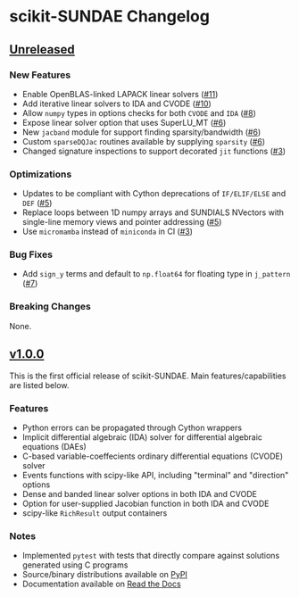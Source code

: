 # scikit-SUNDAE Changelog

## [Unreleased](https://github.com/NREL/scikit-sundae/)

### New Features
- Enable OpenBLAS-linked LAPACK linear solvers ([#11](https://github.com/NREL/scikit-sundae/pull/11))
- Add iterative linear solvers to IDA and CVODE ([#10](https://github.com/NREL/scikit-sundae/pull/10))
- Allow `numpy` types in options checks for both `CVODE` and `IDA` ([#8](https://github.com/NREL/scikit-sundae/pull/8))
- Expose linear solver option that uses SuperLU_MT ([#6](https://github.com/NREL/scikit-sundae/pull/6))
- New `jacband` module for support finding sparsity/bandwidth ([#6](https://github.com/NREL/scikit-sundae/pull/6))
- Custom `sparseDQJac` routines available by supplying `sparsity` ([#6](https://github.com/NREL/scikit-sundae/pull/6))
- Changed signature inspections to support decorated `jit` functions ([#3](https://github.com/NREL/scikit-sundae/pull/3))

### Optimizations
- Updates to be compliant with Cython deprecations of `IF/ELIF/ELSE` and `DEF` ([#5](https://github.com/NREL/scikit-sundae/pull/5))
- Replace loops between 1D numpy arrays and SUNDIALS NVectors with single-line memory views and pointer addressing ([#5](https://github.com/NREL/scikit-sundae/pull/5))
- Use `micromamba` instead of `miniconda` in CI ([#3](https://github.com/NREL/scikit-sundae/pull/3))

### Bug Fixes
- Add `sign_y` terms and default to `np.float64` for floating type in `j_pattern` ([#7](https://github.com/NREL/scikit-sundae/pull/7))

### Breaking Changes
None.

## [v1.0.0](https://github.com/NREL/scikit-sundae/tree/v1.0.0)
This is the first official release of scikit-SUNDAE. Main features/capabilities are listed below.

### Features
- Python errors can be propagated through Cython wrappers
- Implicit differential algebraic (IDA) solver for differential algebraic equations (DAEs)
- C-based variable-coeffecients ordinary differential equations (CVODE) solver
- Events functions with scipy-like API, including "terminal" and "direction" options
- Dense and banded linear solver options in both IDA and CVODE
- Option for user-supplied Jacobian function in both IDA and CVODE
- scipy-like `RichResult` output containers

### Notes
- Implemented `pytest` with tests that directly compare against solutions generated using C programs
- Source/binary distributions available on [PyPI](https://pypi.org/project/scikit-sundae)
- Documentation available on [Read the Docs](https://scikit-sundae.readthedocs.io/)

